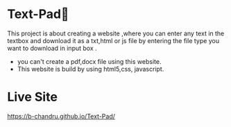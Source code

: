 # Text-Pad📝 
This project is about creating a website ,where you can enter any text in the textbox and download it as a txt,html or js file by entering the file type you want to download in input box .
- you can't create a pdf,docx file using this website.
- This website is build by using html5,css, javascript.

# Live Site 
https://b-chandru.github.io/Text-Pad/
